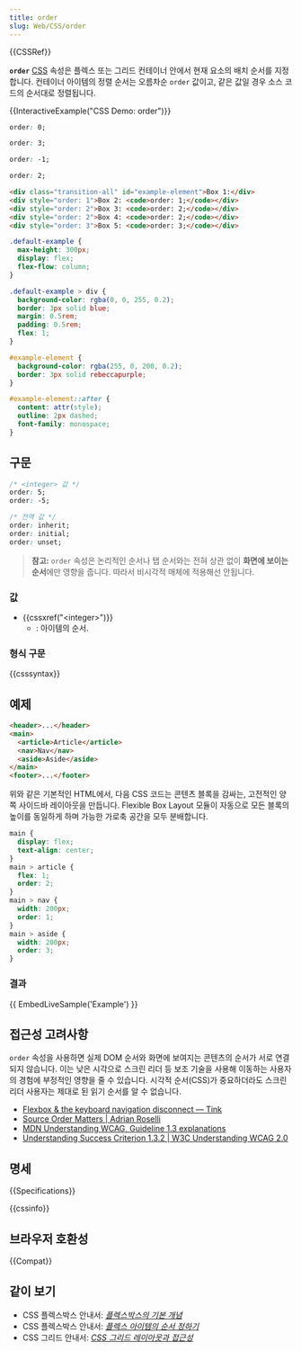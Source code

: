 ```yaml
---
title: order
slug: Web/CSS/order
---
```


{{CSSRef}}

**`order`** [CSS](/ko/docs/Web/CSS) 속성은 플렉스 또는 그리드 컨테이너 안에서 현재 요소의 배치 순서를 지정합니다. 컨테이너 아이템의 정렬 순서는 오름차순 `order` 값이고, 같은 값일 경우 소스 코드의 순서대로 정렬됩니다.

{{InteractiveExample("CSS Demo: order")}}

```css interactive-example-choice
order: 0;
```

```css interactive-example-choice
order: 3;
```

```css interactive-example-choice
order: -1;
```

```css interactive-example-choice
order: 2;
```

```html interactive-example
<div class="transition-all" id="example-element">Box 1:</div>
<div style="order: 1">Box 2: <code>order: 1;</code></div>
<div style="order: 2">Box 3: <code>order: 2;</code></div>
<div style="order: 2">Box 4: <code>order: 2;</code></div>
<div style="order: 3">Box 5: <code>order: 3;</code></div>
```

```css interactive-example
.default-example {
  max-height: 300px;
  display: flex;
  flex-flow: column;
}

.default-example > div {
  background-color: rgba(0, 0, 255, 0.2);
  border: 3px solid blue;
  margin: 0.5rem;
  padding: 0.5rem;
  flex: 1;
}

#example-element {
  background-color: rgba(255, 0, 200, 0.2);
  border: 3px solid rebeccapurple;
}

#example-element::after {
  content: attr(style);
  outline: 2px dashed;
  font-family: monospace;
}
```

## 구문

```css
/* <integer> 값 */
order: 5;
order: -5;

/* 전역 값 */
order: inherit;
order: initial;
order: unset;
```

> **참고:** `order` 속성은 논리적인 순서나 탭 순서와는 전혀 상관 없이 **화면에 보이는 순서**에만 영향을 줍니다. 따라서 비시각적 매체에 적용해선 안됩니다.

### 값

- {{cssxref("&lt;integer&gt;")}}
  - : 아이템의 순서.

### 형식 구문

{{csssyntax}}

## 예제

```html
<header>...</header>
<main>
  <article>Article</article>
  <nav>Nav</nav>
  <aside>Aside</aside>
</main>
<footer>...</footer>
```

위와 같은 기본적인 HTML에서, 다음 CSS 코드는 콘텐츠 블록을 감싸는, 고전적인 양쪽 사이드바 레이아웃을 만듭니다. Flexible Box Layout 모듈이 자동으로 모든 블록의 높이를 동일하게 하며 가능한 가로축 공간을 모두 분배합니다.

```css
main {
  display: flex;
  text-align: center;
}
main > article {
  flex: 1;
  order: 2;
}
main > nav {
  width: 200px;
  order: 1;
}
main > aside {
  width: 200px;
  order: 3;
}
```

### 결과

{{ EmbedLiveSample('Example') }}

## 접근성 고려사항

`order` 속성을 사용하면 실제 DOM 순서와 화면에 보여지는 콘텐츠의 순서가 서로 연결되지 않습니다. 이는 낮은 시각으로 스크린 리더 등 보조 기술을 사용해 이동하는 사용자의 경험에 부정적인 영향을 줄 수 있습니다. 시각적 순서(CSS)가 중요하더라도 스크린 리더 사용자는 제대로 된 읽기 순서를 알 수 없습니다.

- [Flexbox & the keyboard navigation disconnect — Tink](https://tink.uk/flexbox-the-keyboard-navigation-disconnect/)
- [Source Order Matters | Adrian Roselli](https://adrianroselli.com/2015/09/source-order-matters.html)
- [MDN Understanding WCAG, Guideline 1.3 explanations](/ko/docs/Web/Accessibility/Understanding_WCAG/Perceivable#Guideline_1.3_%E2%80%94_Create_content_that_can_be_presented_in_different_ways)
- [Understanding Success Criterion 1.3.2 | W3C Understanding WCAG 2.0](https://www.w3.org/TR/UNDERSTANDING-WCAG20/content-structure-separation-sequence.html)

## 명세

{{Specifications}}

{{cssinfo}}

## 브라우저 호환성

{{Compat}}

## 같이 보기

- CSS 플렉스박스 안내서: _[플렉스박스의 기본 개념](/ko/docs/Web/CSS/CSS_flexible_box_layout/Basic_concepts_of_flexbox)_
- CSS 플렉스박스 안내서: _[플렉스 아이템의 순서 정하기](/ko/docs/Web/CSS/CSS_Flexible_Box_Layout/Ordering_Flex_Items)_
- CSS 그리드 안내서: _[CSS 그리드 레이아웃과 접근성](/ko/docs/Web/CSS/CSS_grid_layout/Grid_layout_and_accessibility)_
